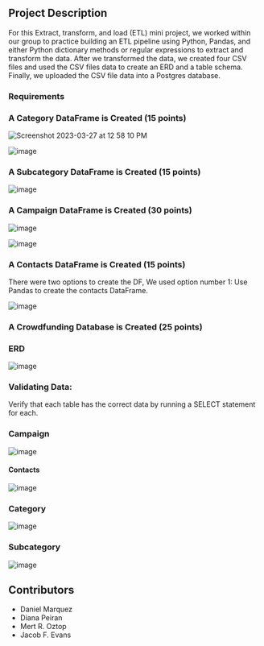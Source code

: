 ## Project Description 
For this Extract, transform, and load (ETL) mini project, we worked within our group to practice building an ETL pipeline using Python, Pandas, and either Python dictionary methods or regular expressions to extract and transform the data. After we transformed the data, we created four CSV files and used the CSV files data to create an ERD and a table schema. Finally, we uploaded the CSV file data into a Postgres database.

### Requirements
### A Category DataFrame is Created (15 points)



![Screenshot 2023-03-27 at 12 58 10 PM](https://user-images.githubusercontent.com/128439353/228012463-4dd1569b-65bb-4000-8e80-347a5f9ce798.png)

![image](https://user-images.githubusercontent.com/128439353/228013877-324c2652-6f6f-4db4-9cf3-6cc5c5083a62.png)


### A Subcategory DataFrame is Created (15 points)

![image](https://user-images.githubusercontent.com/128439353/228013022-56deb5de-c66a-4f0f-ac50-8331ccd6cbb0.png)



### A Campaign DataFrame is Created (30 points)

![image](https://user-images.githubusercontent.com/128439353/228014324-658bd706-ecaa-4d95-a3dd-3c2b9fc8e8e3.png)

![image](https://user-images.githubusercontent.com/128439353/228014877-77535af7-8b2f-4119-9977-e32a74e3e75f.png)


### A Contacts DataFrame is Created (15 points)

There were two options to create the DF, We used option number 1: Use Pandas to create the contacts DataFrame.


![image](https://user-images.githubusercontent.com/128439353/228015070-f57e37ac-4f7a-43b8-98b9-8208fc3ce591.png)



### A Crowdfunding Database is Created (25 points)

### ERD
![image](https://user-images.githubusercontent.com/128439353/228026788-26250914-8b73-42b8-a96e-7b71e3933d31.png)


### Validating Data:
Verify that each table has the correct data by running a SELECT statement for each.

### Campaign
![image](https://user-images.githubusercontent.com/128439353/228032607-a2b77f4d-4e2f-49ab-9503-bf1425580ecb.png)

#### Contacts
![image](https://user-images.githubusercontent.com/128439353/228032805-6a065987-80fd-4869-aade-ee5305151582.png)


### Category
![image](https://user-images.githubusercontent.com/128439353/228032926-212c786b-174e-4c3b-925f-0c38befecb85.png)


### Subcategory

![image](https://user-images.githubusercontent.com/128439353/228033099-acd9a069-a722-4960-b870-dbb828430b9b.png)

## Contributors
* Daniel Marquez
* Diana Peiran 
* Mert R. Oztop
* Jacob F. Evans 


